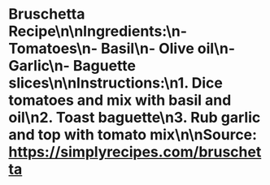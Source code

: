 # Bruschetta Recipe\n\nIngredients:\n- Tomatoes\n- Basil\n- Olive oil\n- Garlic\n- Baguette slices\n\nInstructions:\n1. Dice tomatoes and mix with basil and oil\n2. Toast baguette\n3. Rub garlic and top with tomato mix\n\nSource: https://simplyrecipes.com/bruschetta
